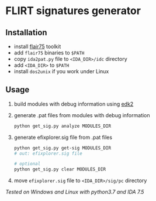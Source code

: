 # FLIRT signatures generator

## Installation

* install [flair75](https://www.hex-rays.com/products/ida/support/ida/flair75.zip) toolkit
* add `flair75` binaries to `$PATH`
* copy `ida2pat.py` file to `<IDA_DIR>/idc` directory
* add `<IDA_DIR>` to `$PATH`
* install `dos2unix` if you work under Linux

## Usage

1. build modules with debug information using [edk2](https://github.com/tianocore/edk2)

2. generate .pat files from modules with debug information

    ```bash
    python get_sig.py analyze MODULES_DIR
    ```

3. generate efixplorer.sig file from .pat files

    ```bash
    python get_sig.py get-sig MODULES_DIR
    # out: efixplorer.sig file
    ```

    ```bash
    # optional
    python get_sig.py clear MODULES_DIR
    ```

4. move `efixplorer.sig` file to `<IDA_DIR>/sig/pc` directory

*Tested on Windows and Linux with python3.7 and IDA 7.5*
